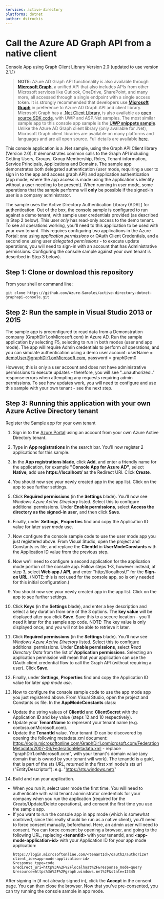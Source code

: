 ```yaml
---
services: active-directory
platforms: dotnet
author: dstrockis
---
```


# Call the Azure AD Graph API from a native client

Console App using Graph Client Library Version 2.0 (updated to use version 2.1.1)

> **NOTE**: Azure AD Graph API functionality is also available through [**Microsoft Graph**](https://graph.microsft.com), a unified API that also includes APIs from other Microsoft services like Outlook, OneDrive, SharePoint, and many more, all accessed through a single endpoint with a single access token. It is strongly recommended that developers use [**Microsoft Graph**](https://graph.microsft.com) in preference to Azure AD Graph API and client library. Microsoft Graph has a [.Net Client Library](https://www.nuget.org/packages/Microsoft.Graph), is also available as [open source SDK code](https://github.com/microsoftgraph/msgraph-sdk-dotnet), with UWP and ASP.Net samples. The most similar sample app to this console app sample is the [**UWP snippets sample**](https://github.com/microsoftgraph/uwp-csharp-snippets-sample). Unlike the Azure AD Graph client library (only available for .Net), Microsoft Graph client libraries are available on many platforms and languages and are all open source.  Full details are available [here](https://graph.microsoft.io/en-us/code-samples-and-sdks).


This console application is a .Net sample, using the Graph API Client library (Version 2.0). It demonstrates common calls to the Graph API including Getting Users, Groups, Group Membership, Roles, Tenant information, Service Principals, Applications and Domains. The sample app demonstrates both delegated authentication (user mode, requiring a user to sign in to the app and access graph API) and application authentication (app mode, where the app access is made using the application's identity without a user needing to be present).  When running in user mode, some operations that the sample performs will **only** be possible if the signed-in user is a company administrator.

The sample uses the Active Directory Authentication Library (ADAL) for authentication. Out of the box, the console sample is configured to run against a demo tenant, with sample user credentials provided (as described in Step 2 below).  This user *only* has read-only access to the demo tenant. To see all operations working, you'll need to this application to be used with your own tenant. This requires configuring two applications in the Azure Portal: one using *application permissions* or OAuth Client Credentials, and a second one using user *delegated permissions* - to execute update operations, you will need to sign-in with an account that has Administrative permissions. Configuring the console sample against your own tenant is described in Step 3 below).


## Step 1: Clone or download this repository
From your shell or command line:

`git clone https://github.com/Azure-Samples/active-directory-dotnet-graphapi-console.git`


## Step 2: Run the sample in Visual Studio 2013 or 2015
The sample app is preconfigured to read data from a Demonstration company (GraphDir1.onMicrosoft.com) in Azure AD. 
Run the sample application by selecting F5, selecting to run in both modes (user and app mode).  The app will require Admin credentials to perform *all* operations, and you can simulate authentication using a demo user account: userName =  demoUser@graphDir1.onMicrosoft.com, password = graphDem0 

However, this is only a user account and does not have administrative permissions to execute updates - therefore, you
will see "..unauthorized.." response errors when attempting any requests requiring admin permissions.  To see how updates
work, you will need to configure and use this sample with your own tenant - see the next step.

## Step 3: Running this application with your own Azure Active Directory tenant
Register the Sample app for your own tenant 

1. Sign in to the [Azure Portal](https://portal.azure.com) using an account from your own Azure Active Directory tenant.

2. Type in **App registrations** in the search bar.  You'll now register 2 applications for this sample.

3. In the **App registrations blade**, click **Add**, and enter a friendly name for the application, for example **"Console App for Azure AD"**, select **Native**, add use **https://localhost/** as the Redirect URI. Click **Create**.

4. You should now see your newly created app in the app list.  Click on the app to see further settings.

5. Click **Required permissions** (in the **Settings** blade).  You'll now see *Windows Azure Active Directory* listed. Select this to configure additional permissions. Under **Enable permissions**, select **Access the directory as the signed-in user**, and then click **Save**.

6. Finally, under **Settings**, **Properties** find and copy the Application ID value for later *user mode* use.

7. Now configure the console sample code to use the user mode app you just registered above. From Visual Studio, open the project and Constants.cs file, and replace the **ClientId** in **UserModeConstants** with the Application ID value from the previous step.

8. Now we'll need to configure a second application for the application mode portion of the console app. Follow steps 1-3, however instead, at step 3, select **Web app / API**, and enter "http://localhost/" for the **Sign-on URL**. (NOTE: this is not used for the console app, so is only needed for this initial configuration.)

9. You should now see your newly created app in the app list.  Click on the app to see further settings.

10. Click **Keys** (in the **Settings** blade), and enter a key description and select a key duration from one of the 3 options.  The **key value** will be displayed after you click **Save**. Save this to a secure location - you'll need it later for the sample app code. NOTE: The key value is only displayed once, and you will not be able to retrieve it later.

11. Click **Required permissions** (in the **Settings** blade).  You'll now see *Windows Azure Active Directory* listed. Select this to configure additional permissions. Under **Enable permissions**, select *Read Directory Data* from the list of **Application permissions**.  Selecting an application permission will mean that your application can use the OAuth client credential flow to call the Graph API (without requiring a user). Click **Save**.

12. Finally, under **Settings**, **Properties** find and copy the Application ID value for later *app mode use*.

13. Now to configure the console sample code to use the app mode app you just registered above. From Visual Studio, open the project and Constants.cs file. In the **AppModeConstants** class: 
+ Update the string values of **ClientId** and **ClientSecret** with the Application ID and key value (steps 12 and 10 respectively).
+ Update your **TenantName** to represent your tenant name (e.g. contoso.onMicrosoft.com). 
+ Update the **TenantId** value. Your tenant ID can be discovered by opening the following metadata.xml document: https://login.microsoftonline.com/GraphDir1.onmicrosoft.com/FederationMetadata/2007-06/FederationMetadata.xml  - replace "graphDir1.onMicrosoft.com", with your tenant's domain value (any domain that is owned by your tenant will work).  The tenantId is a guid, that is part of the sts URL, returned in the first xml node's sts url ("EntityDescriptor"): e.g. "https://sts.windows.net/<tenantIdvalue>"

14. Build and run your application.  
+ When you run it, select user mode the first time. You will need to authenticate with valid tenant administrator credentials for your company when you run the application (required for the Create/Update/Delete operations), and consent the first time you use the sample app.
+ If you want to run the console app in app mode (which is somewhat contrived, since this really should be run as a native client), you'll need to force consent manually, beforehand. Here, an admin user will need to consent.  You can force consent by opening a browser, and going to the following URL, replacing **\<tenantId\>** with your tenantId, and **\<app-mode-application-id\>** with your Application ID for your app mode application:
   ```http
   https://login.microsoftonline.com/<tenantId>/oauth2/authorize?
   client_id=<app-mode-application-id>
   &response_type=code
   &redirect_uri=http%3A%2F%2Flocalhost%2F&response_mode=query
   &resource=https%3A%2F%2Fgraph.windows.net%2F&state=12345
   ```
After signing in (if not already signed in), click the **Accept** in the consent page.  You can then close the browser.  Now that you've pre-consented, you can try running the console sample in app mode.
